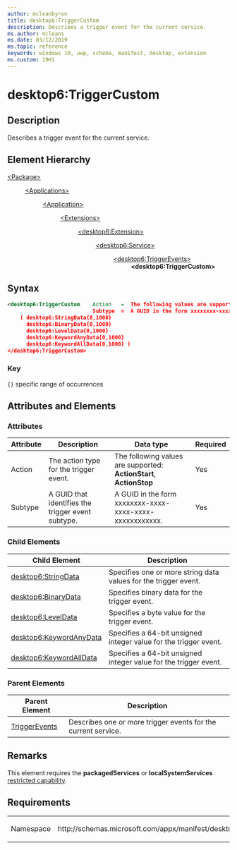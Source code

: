 ```yaml
---
author: mcleanbyron
title: desktop6:TriggerCustom
description: Describes a trigger event for the current service.
ms.author: mcleans
ms.date: 03/12/2019
ms.topic: reference
keywords: windows 10, uwp, schema, manifest, desktop, extension 
ms.custom: 19H1
---
```


# desktop6:TriggerCustom

## Description

Describes a trigger event for the current service.

## Element Hierarchy
<dl>
<dt><a href="element-package.md">&lt;Package&gt;</a></dt>
<dd>
<dl>
<dt><a href="element-applications.md">&lt;Applications&gt;</a></dt>
<dd>
<dl>
<dt><a href="element-application.md">&lt;Application&gt;</a></dt>
<dd>
<dl>
<dt><a href="element-1-extensions.md">&lt;Extensions&gt;</a></dt>
<dd>
<dl>
<dt><a href="element-desktop6-extension.md">&lt;desktop6:Extension&gt;</a></dt>
<dd>
<dl>
<dt><a href="element-desktop6-service.md">&lt;desktop6:Service&gt;</a></dt>
<dd>
<dl>
<dt><a href="element-desktop6-triggerevents.md">&lt;desktop6:TriggerEvents&gt;</a></dt>
<dd><b>&lt;desktop6:TriggerCustom&gt;</b></dd>
</dl>
</dd>
</dl>
</dd>
</dl>
</dd>
</dl>
</dd>
</dl>
</dd>
</dl>
</dd>
</dl>


## Syntax
```xml
<desktop6:TriggerCustom    Action   =  The following values are supported: ActionStart, ActionStop  
                           Subtype  =  A GUID in the form xxxxxxxx-xxxx-xxxx-xxxx-xxxxxxxxxxxx. >
    ( desktop6:StringData{0,1000}
      desktop6:BinaryData{0,1000}
      desktop6:LevelData{0,1000}
      desktop6:KeywordAnyData{0,1000}
      desktop6:KeywordAllData{0,1000} )
</desktop6:TriggerCustom>
```

### Key
`{}` specific range of occurrences

## Attributes and Elements

### Attributes

| Attribute | Description | Data type | Required |
|-----------|-------------|-----------|----------|
| Action | The action type for the trigger event. | The following values are supported: **ActionStart**, **ActionStop** | Yes |
| Subtype  | A GUID that identifies the trigger event subtype. | A GUID in the form xxxxxxxx-xxxx-xxxx-xxxx-xxxxxxxxxxxx.  | Yes |


### Child Elements

| Child Element | Description |
|---------------|-------------|
| [desktop6:StringData](element-desktop6-stringdata.md) | Specifies one or more string data values for the trigger event. |  
| [desktop6:BinaryData](element-desktop6-binarydata.md) | Specifies binary data for the trigger event.  |  
| [desktop6:LevelData](element-desktop6-leveldata.md) | Specifies a byte value for the trigger event. |  
| [desktop6:KeywordAnyData](element-desktop6-keywordanydata.md) | Specifies a 64-bit unsigned integer value for the trigger event. |  
| [desktop6:KeywordAllData](element-desktop6-keywordalldata.md) | Specifies a 64-bit unsigned integer value for the trigger event. |  

### Parent Elements

| Parent Element | Description |
|---------------|-------------|
| [TriggerEvents](element-desktop6-triggerevents.md) | Describes one or more trigger events for the current service. |  


## Remarks

This element requires the **packagedServices** or **localSystemServices** [restricted capability](https://docs.microsoft.com/windows/uwp/packaging/app-capability-declarations#restricted-capabilities).


## Requirements

<table>
<colgroup>
<col width="50%" />
<col width="50%" />
</colgroup>
<tbody>
<tr class="odd">
<td><p>Namespace</p></td>
<td><p>http://schemas.microsoft.com/appx/manifest/desktop/windows10/6</p></td>
</tr>
</tbody>
</table>
